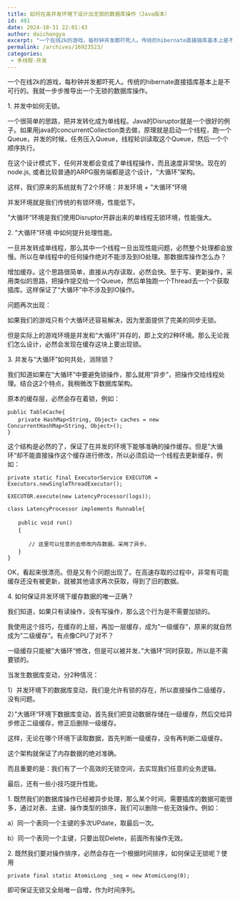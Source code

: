 ```yaml
---
title: 如何在高并发环境下设计出无锁的数据库操作（Java版本）
id: 491
date: 2024-10-31 22:01:43
author: daichangya
excerpt: "一个在线2k的游戏，每秒钟并发都吓死人。传统的hibernate直接插库基本上是不可行的。我就一步步推导出一个无锁的数据库操作。1. 并发中如何无锁。一个很简单的思路，把并发转化成为单线程。Java的Disruptor就是一个很好的例子。如果用java的concurrentCollection类去做，原理就是启动一个线程，跑一个Queue，并发的时候，任务压入Queue，"
permalink: /archives/16923523/
categories:
 - 多线程-并发
---
```


一个在线2k的游戏，每秒钟并发都吓死人。传统的hibernate直接插库基本上是不可行的。我就一步步推导出一个无锁的数据库操作。

1\. 并发中如何无锁。

一个很简单的思路，把并发转化成为单线程。Java的Disruptor就是一个很好的例子。如果用java的concurrentCollection类去做，原理就是启动一个线程，跑一个Queue，并发的时候，任务压入Queue，线程轮训读取这个Queue，然后一个个顺序执行。 

在这个设计模式下，任何并发都会变成了单线程操作，而且速度非常快。现在的node.js, 或者比较普通的ARPG服务端都是这个设计，“大循环”架构。

这样，我们原来的系统就有了2个环境：并发环境 \+ ”大循环“环境

并发环境就是我们传统的有锁环境，性能低下。

”大循环“环境是我们使用Disruptor开辟出来的单线程无锁环境，性能强大。

2\. ”大循环“环境 中如何提升处理性能。

一旦并发转成单线程，那么其中一个线程一旦出现性能问题，必然整个处理都会放慢。所以在单线程中的任何操作绝对不能涉及到IO处理。那数据库操作怎么办？

增加缓存。这个思路很简单，直接从内存读取，必然会快。至于写、更新操作，采用类似的思路，把操作提交给一个Queue，然后单独跑一个Thread去一个个获取插库。这样保证了“大循环”中不涉及到IO操作。

问题再次出现：

如果我们的游戏只有个大循环还容易解决，因为里面提供了完美的同步无锁。

但是实际上的游戏环境是并发和“大循环”并存的，即上文的2种环境。那么无论我们怎么设计，必然会发现在缓存这块上要出现锁。

3\. 并发与“大循环”如何共处，消除锁？

我们知道如果在“大循环”中要避免锁操作，那么就用“异步”，把操作交给线程处理。结合这2个特点，我稍微改下数据库架构。

原本的缓存层，必然会存在着锁，例如：

	public TableCache{  
	　　private HashMap<String, Object> caches = new ConcurrentHashMap<String, Object>();  
	}

这个结构是必然的了，保证了在并发的环境下能够准确的操作缓存。但是”大循环“却不能直接操作这个缓存进行修改，所以必须启动一个线程去更新缓存，例如：

	private static final ExecutorService EXECUTOR = Executors.newSingleThreadExecutor();

	EXECUTOR.execute(new LatencyProcessor(logs));

	class LatencyProcessor implements Runnable{

	　　public void run()  
	　　{　

	　　　　// 这里可以任意的去修改内存数据。采用了异步。  
	　　}  
	}

OK，看起来很漂亮。但是又有个问题出现了。在高速存取的过程中，非常有可能缓存还没有被更新，就被其他请求再次获取，得到了旧的数据。

4\. 如何保证并发环境下缓存数据的唯一正确？

我们知道，如果只有读操作，没有写操作，那么这个行为是不需要加锁的。

我使用这个技巧，在缓存的上层，再加一层缓存，成为”一级缓存“，原来的就自然成为”二级缓存“。有点像CPU了对不？

一级缓存只能被”大循环“修改，但是可以被并发、”大循环“同时获取，所以是不需要锁的。

当发生数据库变动，分2种情况：

1）并发环境下的数据库变动，我们是允许有锁的存在，所以直接操作二级缓存，没有问题。

2）”大循环“环境下数据库变动，首先我们把变动数据存储在一级缓存，然后交给异步修正二级缓存，修正后删除一级缓存。

这样，无论在哪个环境下读取数据，首先判断一级缓存，没有再判断二级缓存。

这个架构就保证了内存数据的绝对准确。

而且重要的是：我们有了一个高效的无锁空间，去实现我们任意的业务逻辑。

最后，还有一些小技巧提升性能。

1\. 既然我们的数据库操作已经被异步处理，那么某个时间，需要插库的数据可能很多，通过对表、主键、操作类型的排序，我们可以删除一些无效操作。例如：

a）同一个表同一个主键的多次UPdate，取最后一次。

b）同一个表同一个主键，只要出现Delete，前面所有操作无效。

2\. 既然我们要对操作排序，必然会存在一个根据时间排序，如何保证无锁呢？使用

	private final static AtomicLong _seq = new AtomicLong(0);

即可保证无锁又全局唯一自增，作为时间序列。
